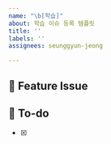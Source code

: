 ```yaml
---
name: "\b[학습]"
about: 학습 이슈 등록 템플릿
title: ''
labels: ''
assignees: seunggyun-jeong

---
```


## 📌  Feature Issue
<!-- 학습 할 내용을 입력 -->
## 📝  To-do
- [x]
